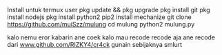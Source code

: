 Install untuk termux user
pkg update && pkg upgrade
pkg install git
pkg install nodejs
pkg install python2
pip2 install mechanize
git clone https://github.com/muiSzz/mulung
cd mulung
python2 mulung.py

kalo nemu eror kabarin ane coek
kalo mau recode recode aja
ane recode dari www.github.com/RIZKY4/cr4ck
gunain sebijaknya smlurt
